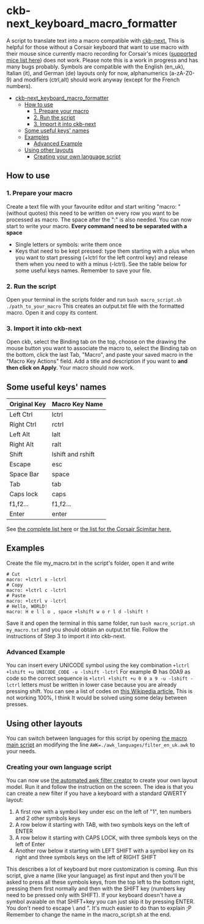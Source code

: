 # ckb-next_keyboard_macro_formatter
A script to translate text into a macro compatible with [ckb-next.](https://github.com/mattanger/ckb-next)
This is helpful for those without a Corsair keyboard that want to use macro with their mouse since currently macro recording for Corsair's mices ([supported mice list here](https://github.com/mattanger/ckb-next#device-support)) does not work. 
Please note this is a work in progress and has many bugs probably. Symbols are compatible with the English (en_uk), Italian (it), and German (de) layouts only for now, alphanumerics (a-zA-Z0-9) and modifiers (ctrl,alt) should work anyway (except for the French numbers).
 
 - [ckb-next_keyboard_macro_formatter](#ckb-next_keyboard_macro_formatter)
	- [How to use](#how-to-use)
		- [1. Prepare your macro](#)
		- [2. Run the script](#)
		- [3. Import it into ckb-next](#)
	- [Some useful keys' names](#some-useful-keys-names)
	- [Examples](#examples)
		- [Advanced Example](#advanced-example)
	- [Using other layouts](#using-other-layouts)
		- [Creating your own language script](#creating-your-own-language-script)
 
## How to use

### 1. Prepare your macro
Create a text file with your favourite editor and start writing "macro: " (without quotes) this need to be written on every row you want to be processed as macro. The space after the ":" is also needed.
You can now start to write your macro. **Every command need to be separated with a space**
* Single letters or symbols: write them once 
* Keys that need to be kept pressed: type them starting with a plus when you want to start pressing (+lctrl for the left control key) and release them when you need to with a minus (-lctrl). 
See the table below for some useful keys names. Remember to save your file. 

### 2. Run the script
Open your terminal in the scripts folder and run `bash macro_script.sh ./path_to_your_macro` 
This creates an output.txt file with the formatted macro. Open it and copy its content.

### 3. Import it into ckb-next
Open ckb, select the Binding tab on the top, choose on the drawing the mouse button you want to associate the macro to, select the Binding tab on the bottom, click the last Tab, "Macro", and paste your saved macro in the "Macro Key Actions" field. Add a title and description if you want to **and then click on Apply**. Your macro should now work.

## Some useful keys' names
Original Key | Macro Key Name
------------ | ----------
Left Ctrl | lctrl
Right Ctrl | rctrl
Left Alt | lalt
Right Alt | ralt
Shift | lshift and rshift
Escape | esc
Space Bar | space
Tab | tab
Caps lock | caps
f1,f2... | f1,f2...
Enter | enter

See [the complete list here](https://github.com/LivingWithHippos/ckb-next_keyboard_macro_formatter/blob/master/keys%20list/keys_names.md) or [the list for the Corsair Scimitar here.](https://github.com/LivingWithHippos/ckb-next_keyboard_macro_formatter/blob/master/keys%20list/keys_names_scimitair.md)

## Examples

Create the file my_macro.txt in the script's folder, open it and write
```
# Cut
macro: +lctrl x -lctrl
# Copy
macro: +lctrl c -lctrl
# Paste
macro: +lctrl v -lctrl
# Hello, WORLD!
macro: H e l l o , space +lshift w o r l d -lshift !
```             

Save it and open the terminal in this same folder, run `bash macro_script.sh my_macro.txt` and you should obtain an output.txt file. Follow the instructions of Step 3 to import it into ckb-next.

### Advanced Example

You can insert every UNICODE symbol using the key combination
`+lctrl +lshift +u UNICODE_CODE -u -lshift -lctrl`
For example © has 00A9 as code so the correct sequence is 
`+lctrl +lshift +u 0 0 a 9 -u -lshift -lctrl`
letters must be written in lower case because you are already pressing shift. You can see a list of codes on [this Wikipedia article.](https://en.wikipedia.org/wiki/List_of_Unicode_characters)
This is not working 100%, I think It would be solved using some delay between presses.
 
## Using other layouts
You can switch between languages for this script by opening [the macro main script](https://github.com/LivingWithHippos/ckb-next_keyboard_macro_formatter/blob/master/scripts/macro_script.sh) an modifying the line `AWK=./awk_languages/filter_en_uk.awk` to your needs.

### Creating your own language script
You can now use [the automated awk filter creator](https://github.com/LivingWithHippos/ckb-next_keyboard_macro_formatter/blob/master/scripts/automated_layout_filter_creator.sh) to create your own layout model. Run it and follow the instruction on the screen. The idea is that you can create a new filter if you have a keyboard with a standard QWERTY layout: 
1. A first row with a symbol key under esc on the left of "1", ten numbers and 2 other symbols keys
2. A row below it starting with TAB, with two symbols keys on the left of ENTER
3. A row below it starting with CAPS LOCK, with three symbols keys on the left of Enter
4. Another row below it starting with LEFT SHIFT with a symbol key on its right and three symbols keys on the left of RIGHT SHIFT

This describes a lot of keyboard but more customization is coming. Run this script, give a name (like your language) as first input and then you'll be asked to press all these symbols keys, from the top left to the bottom right, pressing them first normally and then with the SHIFT key (numbers key need to be pressed only with SHIFT). If your keyboard doesn't have a symbol avaiable on that SHIFT+key you can just skip it by pressing ENTER. You don't need to escape \ and ". It's much easier to do than to explain ;P Remember to change the name in the macro_script.sh at the end.
